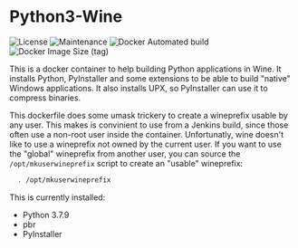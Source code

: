 # Python3-Wine

![License](https://img.shields.io/github/license/webcomics/pywine)
![Maintenance](https://img.shields.io/maintenance/yes/2020)
![Docker Automated build](https://img.shields.io/docker/automated/tobix/pywine)
![Docker Image Size (tag)](https://img.shields.io/docker/image-size/tobix/pywine/latest)

This is a docker container to help building Python applications in Wine. It
installs Python, PyInstaller and some extensions to be able to build "native"
Windows applications. It also installs UPX, so PyInstaller can use it to
compress binaries.

This dockerfile does some umask trickery to create a wineprefix usable by any
user. This makes is convinient to use from a Jenkins build, since those often
use a non-root user inside the container. Unfortunatly, wine doesn't like to
use a wineprefix not owned by the current user. If you want to use the "global"
wineprefix from another user, you can source the `/opt/mkuserwineprefix` script
to create an "usable" wineprefix:

```sh
  . /opt/mkuserwineprefix
```

This is currently installed:

 * Python 3.7.9
 * pbr
 * PyInstaller
